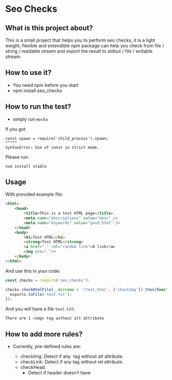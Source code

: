 # Seo Checks

## What is this project about?

This is a small project that helps you to perform seo checks, it is a light weight, flexible and extendible npm package can help you check from file / string / readable stream and export the result to stdout / file / writable stream.

## How to use it?

* You need npm before you start
* npm install seo_checks

## How to run the test?

* simply run `mocha`

If you got 

```
const spawn = require('child_process').spawn;
^^^^^
SyntaxError: Use of const in strict mode.
```

Please run:

`nvm install stable`

## Usage

With provided example file:

```html
<html>
    <head>
        <title>This is a test HTML page</title>
        <meta name="descriptions" value="desc" />
        <meta name="keywords" value="good,html" />
    </head>
    <body>
        <h1>Test HTML</h1>
        <strong>Test HTML</strong>
        <a href="." rel="random link">A link</a>
        <img src="."/>
    </body>
</html>
```

And use this in your code:

```javascript
const checks = require('seo_checks');

checks.checkHtmlFile(__dirname + '/test.html', ['checkImg']).then(function(exports) {
  exports.toFile('test.txt');
});
```

And you will have a file `test.txt`:

```
There are 1 <img> tag without alt attribute
```

## How to add more rules?
* Currently, pre-defined rules are:
  * checkImg: Detect if any <img /> tag without alt attribute.
  * checkLink: Detect if any <a /> tag without rel attribute.
  * checkHead:
    * Detect if header doesn’t have <title> tag.
    * Detect if header doesn’t have <meta name=“descriptions” ... /> tag.
    * Detect if header doesn’t have <meta name=“keywords” ... /> tag.
  * checkStrong: Detect if there’re more than a certain number of <strong> tag in HTML(default is 15).
  * checkH1: Detect if a HTML have more than 1 `<h1>` tag.
  
 * To add more rules, please refer to 
 ` https://github.com/cuuboy/seo_checks/blob/master/lib/predefined_rules.js` and use existing query functions or add / improve more query function at `https://github.com/cuuboy/seo_checks/blob/master/lib/tag_queries.js`

## How will exports look like?
For example:
```
There are 1 <img> tag without alt attribute
There are 1 <a> tag without rel attribute
<title> is missing
<meta> with name="descriptions" is missing
<meta> with name="keywords" is missing
This document has more than 15 <strong> tag
This document has more than 1 <h1> tag
```